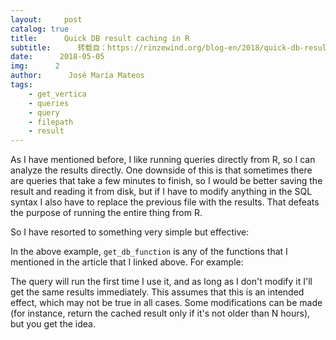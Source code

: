```yaml
---
layout:     post
catalog: true
title:      Quick DB result caching in R
subtitle:      转载自：https://rinzewind.org/blog-en/2018/quick-db-result-caching-in-r.html
date:      2018-05-05
img:      2
author:      José María Mateos
tags:
    - get_vertica
    - queries
    - query
    - filepath
    - result
---
```


As I have mentioned 
before, 
I like running queries directly from R, so I can analyze the results directly. 
One downside of this is that sometimes there are queries that take a few minutes 
to finish, so I would be better saving the result and reading it from disk, but 
if I have to modify anything in the SQL syntax I also have to replace the 
previous file with the results. That defeats the purpose of running the entire 
thing from R.

So I have resorted to something very simple but effective:

In the above example, `get_db_function` is any of the functions that I mentioned 
in the article that I linked above. For example:

The query will run the first time I use it, and as long as I don't modify it 
I'll get the same results immediately. This assumes that this is an intended 
effect, which may not be true in all cases. Some modifications can be made (for 
instance, return the cached result only if it's not older than N hours), but you 
get the idea.
